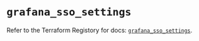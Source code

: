 # `grafana_sso_settings`

Refer to the Terraform Registory for docs: [`grafana_sso_settings`](https://registry.terraform.io/providers/grafana/grafana/3.16.0/docs/resources/sso_settings).
